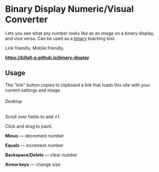 # Binary Display Numeric/Visual Converter

Lets you see what any number looks like as an image on a binary display, and vice versa.
Can be used as a [binary](https://en.wikipedia.org/wiki/Binary_number) teaching tool.

Link friendly. Mobile friendly.

__https://killall-q.github.io/binary-display__

## Usage

The "link" button copies to clipboard a link that loads this site with your current settings and image.

###### Desktop

Scroll over fields to add &plusmn;1.

Click and drag to paint.

__Minus__ &mdash; decrement number

__Equals__ &mdash; increment number

__Backspace/Delete__ &mdash; clear number

__Arrow keys__ &mdash; change size
